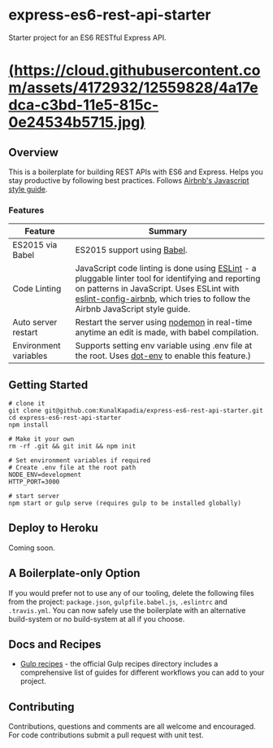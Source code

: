 # express-es6-rest-api-starter
Starter project for an ES6 RESTful Express API.

# [(https://cloud.githubusercontent.com/assets/4172932/12559828/4a17edca-c3bd-11e5-815c-0e24534b5715.jpg)](https://github.com/KunalKapadia/express-es6-rest-api-starter)

## Overview

This is a boilerplate for building REST APIs with ES6 and Express. Helps you stay productive by following best practices. Follows [Airbnb's Javascript style guide](https://github.com/airbnb/javascript).

### Features

| Feature                                | Summary                                                                                                                                                                                                                                                     |
|----------------------------------------|-------------------------------------------------------------------------------------------------------------------------------------------------------------------------------------------------------------------------------------------------------------|
| ES2015 via Babel                  | ES2015 support using [Babel](https://babeljs.io/).  |
| Code Linting               | JavaScript code linting is done using [ESLint](http://eslint.org) - a pluggable linter tool for identifying and reporting on patterns in JavaScript. Uses ESLint with [eslint-config-airbnb](https://github.com/airbnb/javascript/tree/master/packages/eslint-config-airbnb), which tries to follow the Airbnb JavaScript style guide.                                                                                                |
| Auto server restart                  | Restart the server using [nodemon](https://github.com/remy/nodemon) in real-time anytime an edit is made, with babel compilation.                                                                                                                                                                            |
| Environment variables           | Supports setting env variable using .env file at the root. Uses [dot-env](https://www.npmjs.com/package/dotenv) to enable this feature.)                       |

## Getting Started

```
# clone it
git clone git@github.com:KunalKapadia/express-es6-rest-api-starter.git
cd express-es6-rest-api-starter
npm install

# Make it your own
rm -rf .git && git init && npm init

# Set environment variables if required
# Create .env file at the root path
NODE_ENV=development
HTTP_PORT=3000

# start server
npm start or gulp serve (requires gulp to be installed globally)
```

## Deploy to Heroku

Coming soon.

## A Boilerplate-only Option

If you would prefer not to use any of our tooling, delete the following files from the project: `package.json`, `gulpfile.babel.js`, `.eslintrc` and `.travis.yml`. You can now safely use the boilerplate with an alternative build-system or no build-system at all if you choose.

## Docs and Recipes

* [Gulp recipes](https://github.com/gulpjs/gulp/tree/master/docs/recipes) - the official Gulp recipes directory includes a comprehensive list of guides for different workflows you can add to your project.

## Contributing

Contributions, questions and comments are all welcome and encouraged. For code contributions submit a pull request with unit test.
